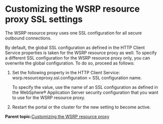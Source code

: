 # Customizing the WSRP resource proxy SSL settings

The WSRP resource proxy uses one SSL configuration for all secure outbound connections.

By default, the global SSL configuration as defined in the HTTP Client Service properties is taken for the WSRP resource proxy as well. To specify a different SSL configuration for the WSRP resource proxy only, you can overwrite the global configuration. To do so, proceed as follows:

1.  Set the following property in the HTTP Client Service: wsrp.resourceproxy.ssl.configuration = SSL configuration name.

    To specify the value, use the name of an SSL configuration as defined in the WebSphere® Application Server security configuration that you want to use for the WSRP resource proxy.

2.  Restart the portal or the cluster for the new setting to become active.


**Parent topic:**[Customizing the WSRP resource proxy](../admin-system/wsrpt_cons_res_proxy.md)

